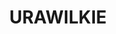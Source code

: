 ---
lastmod: '2025-04-06T06:05:20+00:00'
latitude: -30.69454596
layout: suburb
longitude: 148.7305245
postcode: '2829'
state: NSW
title: URAWILKIE
url: /nsw/urawilkie/
---